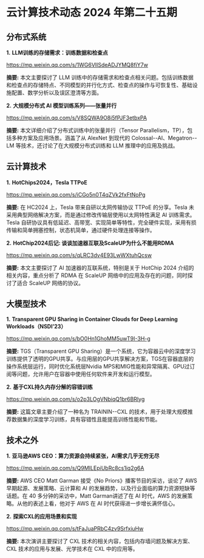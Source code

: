 # 云计算技术动态 2024 年第二十五期

## 分布式系统

**1.** **LLM训练的存储需求：训练数据和检查点**

https://mp.weixin.qq.com/s/1WG6VlISdeADJYMQ8fiY7w

**摘要:** 本文主要探讨了 LLM 训练中的存储需求和检查点相关问题。包括训练数据和检查点的存储特点、不同模型的并行化方式、检查点的操作与可恢复性、基础设施配置、数学分析以及误区澄清等方面。

**2.** **大规模分布式 AI 模型训练系列——张量并行**

https://mp.weixin.qq.com/s/V8SQWA9O8i5fPJF3etbxPA

**摘要:** 本文详细介绍了分布式训练中的张量并行（Tensor Parallelism，TP），包括多种方案及应用场景。涵盖了从 AlexNet 到现代的 Colossal--AI、Megatron--LM 等技术，还讨论了在大规模分布式训练和 LLM 推理中的应用及挑战。

## 云计算技术

**1.** **HotChips2024，Tesla TTPoE**

https://mp.weixin.qq.com/s/iCGo5n0T4qZVk2fxFtNoPg

**摘要:** 在 HC2024 上，Tesla 带来自研以太网传输协议 TTPoE 的分享。Tesla 未采用典型网络解决方案，而是通过修改传输层使用以太网特性满足 AI 训练需求。Tesla 自研协议具有低延迟、高带宽、实现简单等特性，完全硬件实现，采用有损传输和简单拥塞控制，状态机简单，通过硬件处理连接等操作。

**2.** **HotChip2024后记: 谈谈加速器互联及ScaleUP为什么不能用RDMA**

https://mp.weixin.qq.com/s/qLRC3dv4E93LwWXtuhQcsw

**摘要:** 本文主要探讨了 AI 加速器的互联系统，特别是关于 HotChip 2024 介绍的相关内容，重点分析了 RDMA 在 ScaleUP 网络中的应用及存在的问题，同时探讨了适合 ScaleUP 网络的协议。

## 大模型技术

**1.** **Transparent GPU Sharing in Container Clouds for Deep Learning Workloads（NSDI’23）**

https://mp.weixin.qq.com/s/bO0Hn1GhoMM5uwT9I-3H-g

**摘要:** TGS（Transparent GPU Sharing）是一个系统，它为容器云中的深度学习训练提供了透明的GPU共享。与应用层的GPU共享解决方案，TGS在容器底层的操作系统层运行，同时优化系统层Nvidia MPS和MIG性能和异常隔离、GPU过订阅等问题，允许用户在容器中使用任何软件来开发和运行模型。

**2.** **基于CXL持久内存分解的容错训练**

https://mp.weixin.qq.com/s/o2p3LOgVNbiqQ1br6BRlyg

**摘要:** 这篇文章主要介绍了一种名为 TRAININ--CXL 的技术，用于处理大规模推荐数据集的深度学习训练，具有容错性且能提高训练性能和节能。

## 技术之外

**1.** **亚马逊AWS CEO：算力资源会持续紧张，AI需求几乎无穷无尽**

https://mp.weixin.qq.com/s/Q9MILEpiUbRc8cs1iq2g6A

**摘要:** AWS CEO Matt Garman 接受《No Priors》播客节目的采访，谈论了 AWS 早期起源、发展策略、云计算和 AI 的发展趋势，以及行业面临的算力资源短缺等话题。在 40 多分钟的采访中，Matt Garman讲述了在 AI 时代，AWS 的发展策略。从他的表述上看，他对于 AWS 在 AI 时代获得进一步增长满怀信心。

**2.**  **探索CXL的应用场景和实现**

https://mp.weixin.qq.com/s/tFaJuaPRbC4zv9SrfxiuHw

**摘要:** 本次演讲主要探讨了 CXL 技术的相关内容，包括内存墙问题及解决方案、CXL 技术的应用与发展、光学技术在 CXL 中的应用等。
